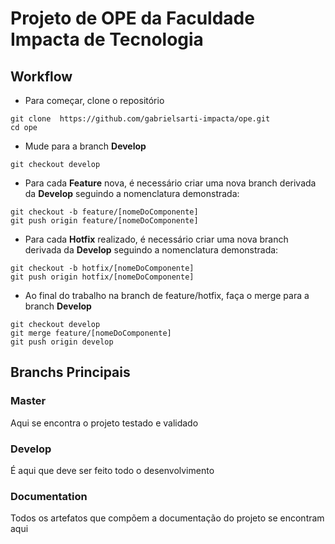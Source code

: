 # Projeto de OPE da Faculdade Impacta de Tecnologia

## Workflow

* Para começar, clone o repositório

```
git clone  https://github.com/gabrielsarti-impacta/ope.git
cd ope
```

* Mude para a branch **Develop**

```
git checkout develop
```

* Para cada **Feature** nova, é necessário criar uma nova branch derivada da **Develop** seguindo a nomenclatura demonstrada:

```
git checkout -b feature/[nomeDoComponente]
git push origin feature/[nomeDoComponente]
```

* Para cada **Hotfix** realizado, é necessário criar uma nova branch derivada da **Develop** seguindo a nomenclatura demonstrada:

```
git checkout -b hotfix/[nomeDoComponente]
git push origin hotfix/[nomeDoComponente]
```

* Ao final do trabalho na branch de feature/hotfix, faça o merge para a branch **Develop**

```
git checkout develop
git merge feature/[nomeDoComponente]
git push origin develop

```



## Branchs Principais

### Master

Aqui se encontra o projeto testado e validado

### Develop

É aqui que deve ser feito todo o desenvolvimento

### Documentation

Todos os artefatos que compõem a documentação do projeto se encontram aqui


